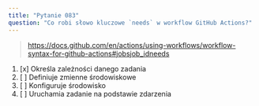 ```yaml
---
title: "Pytanie 083"
question: "Co robi słowo kluczowe `needs` w workflow GitHub Actions?"
---
```


> https://docs.github.com/en/actions/using-workflows/workflow-syntax-for-github-actions#jobsjob_idneeds
1. [x] Określa zależności danego zadania
1. [ ] Definiuje zmienne środowiskowe
1. [ ] Konfiguruje środowisko
1. [ ] Uruchamia zadanie na podstawie zdarzenia
